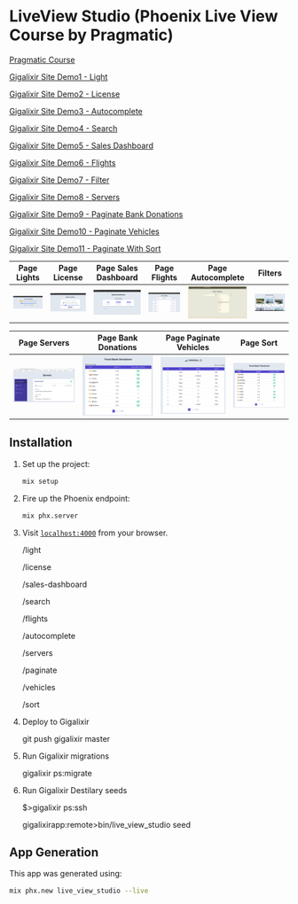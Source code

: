 # LiveView Studio (Phoenix Live View Course by Pragmatic)

[Pragmatic Course](https://online.pragmaticstudio.com/courses/liveview)

[Gigalixir Site Demo1 - Light](https://positive-worthwhile-puma.gigalixirapp.com/light)

[Gigalixir Site Demo2 - License](https://positive-worthwhile-puma.gigalixirapp.com/license)

[Gigalixir Site Demo3 - Autocomplete](https://positive-worthwhile-puma.gigalixirapp.com/autocomplete)

[Gigalixir Site Demo4 - Search](https://positive-worthwhile-puma.gigalixirapp.com/search)

[Gigalixir Site Demo5 - Sales Dashboard](https://positive-worthwhile-puma.gigalixirapp.com/sales-dashboard)

[Gigalixir Site Demo6 - Flights](https://positive-worthwhile-puma.gigalixirapp.com/flights)

[Gigalixir Site Demo7 - Filter](https://positive-worthwhile-puma.gigalixirapp.com/filter)

[Gigalixir Site Demo8 - Servers](https://positive-worthwhile-puma.gigalixirapp.com/servers)

[Gigalixir Site Demo9 - Paginate Bank Donations](https://positive-worthwhile-puma.gigalixirapp.com/paginate)

[Gigalixir Site Demo10 - Paginate Vehicles](https://positive-worthwhile-puma.gigalixirapp.com/vehicles)

[Gigalixir Site Demo11 - Paginate With Sort](https://positive-worthwhile-puma.gigalixirapp.com/sort)

| Page Lights  | Page License | Page Sales Dashboard | Page Flights | Page Autocomplete | Filters |
|---| ---| ---| ---| ---| ---|
| ![](https://github.com/rcoproc/live_studio_phoenix_elixir/blob/master/screens/Screen1.png?raw=true) | ![](https://github.com/rcoproc/live_studio_phoenix_elixir/blob/master/screens/screen2.png?raw=true) | ![](https://github.com/rcoproc/live_studio_phoenix_elixir/blob/master/screens/screen3.png?raw=true) | ![](https://github.com/rcoproc/live_studio_phoenix_elixir/blob/master/screens/screen4.png?raw=true) | ![](https://github.com/rcoproc/live_studio_phoenix_elixir/blob/master/screens/screen5.png?raw=true) | ![](https://github.com/rcoproc/live_studio_phoenix_elixir/blob/master/screens/screen6.png?raw=true) |

| Page Servers  | Page Bank Donations | Page Paginate Vehicles | Page Sort | 
|---| ---| ---| ---| 
| ![](https://github.com/rcoproc/live_studio_phoenix_elixir/blob/master/screens/screen_servers.png?raw=true) | ![](https://github.com/rcoproc/live_studio_phoenix_elixir/blob/master/screens/screen_paginate.png?raw=true) | ![](https://github.com/rcoproc/live_studio_phoenix_elixir/blob/master/screens/screen_vehicles.png?raw=true) | ![](https://github.com/rcoproc/live_studio_phoenix_elixir/blob/master/screens/screen_sort.png?raw=true) |


## Installation

1. Set up the project:

    ```sh
    mix setup
    ```

2. Fire up the Phoenix endpoint:

    ```sh
    mix phx.server
    ```

3. Visit [`localhost:4000`](http://localhost:4000) from your browser.

    /light
    
    /license
    
    /sales-dashboard
    
    /search
    
    /flights
    
    /autocomplete

    /servers

    /paginate

    /vehicles

    /sort

4. Deploy to Gigalixir

    git push gigalixir master

5. Run Gigalixir migrations

    gigalixir ps:migrate

6. Run Gigalixir Destilary seeds    

    $>gigalixir ps:ssh

    gigalixirapp:remote>bin/live_view_studio seed

## App Generation

This app was generated using:

```sh
mix phx.new live_view_studio --live
```
